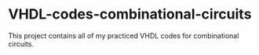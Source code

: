 # VHDL-codes-combinational-circuits
This project contains all of my practiced VHDL codes for combinational circuits.
